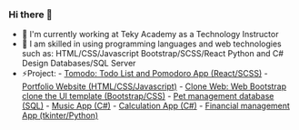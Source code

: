 ### Hi there 👋
- 🔭 I'm currently working at Teky Academy as a Technology Instructor
- 🌱 I am skilled in using programming languages and web technologies such as:
      HTML/CSS/Javascript
      Bootstrap/SCSS/React
      Python and C#
      Design Databases/SQL Server
- ⚡Project:
      -    [Tomodo: Todo List and Pomodoro App (React/SCSS)](https://anhcuonghuynhnguyen.github.io/tomodo/)
      -    [Portfolio Website (HTML/CSS/Javascript)](https://anhcuonghuynhnguyen.github.io/my-portfolio.github.io/)
      -    [Clone Web: Web Bootstrap clone the UI template (Bootstrap/CSS)](https://anhcuonghuynhnguyen.github.io/cuong-clone-web.github.io/)
      -    [Pet management database (SQL)](https://github.com/anhcuonghuynhnguyen/SQL-Server)
      -    [Music App (C#)](https://drive.google.com/file/d/1YeYrOGpALpWlHZwrFO1cVhZLn7EJkusl/view?usp=sharing)
      -    [Calculation App (C#)](https://drive.google.com/file/d/1rE_t7bf_lajueuejfHuXlO0JOI9eOLyL/view?usp=sharing)
      -    [Financial management App (tkinter/Python)](https://github.com/anhcuonghuynhnguyen/AByMS-app)

<!--
**anhcuonghuynhnguyen/anhcuonghuynhnguyen** is a ✨ _special_ ✨ repository because its `README.md` (this file) appears on your GitHub profile.

Here are some ideas to get you started:

- 🔭 I’m currently working on ...
- 🌱 I’m currently learning ...
- 👯 I’m looking to collaborate on ...
- 🤔 I’m looking for help with ...
- 💬 Ask me about ...
- 📫 How to reach me: ...
- 😄 Pronouns: ...
- ⚡ Fun fact: ...
-->
